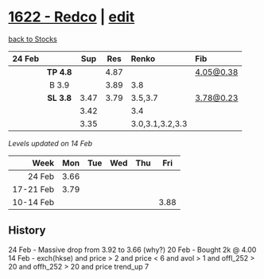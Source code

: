 # [1622 - Redco](https://alwinwoo.github.io/stocks/1622.html) | [edit](https://github.com/alwinwoo/alwinwoo.github.io/edit/master/stocks/1622.md)
[back to Stocks](https://alwinwoo.github.io/stocks.html)

| 24 Feb  |              | Sup   | Res   | Renko   | Fib
| ---:    | :---:        | :---: | :---: | :---    | :--
|         | **TP 4.8**   |       | 4.87  |         | 4.05@0.38
|         | B 3.9        |       | 3.89  | 3.8     |
|         | **SL 3.8**   | 3.47  | 3.79  | 3.5,3.7 | 3.78@0.23 
|         |              | 3.42  |       | 3.4
|         |              | 3.35  |       | 3.0,3.1,3.2,3.3 

*Levels updated on 14 Feb*

Week      | Mon   | Tue   | Wed   | Thu   | Fri   |
---:      | :---: | :---: | :---: | :---: | :---: |
24 Feb    | 3.66  |
17-21 Feb | 3.79  | 
10-14 Feb |       |       |       |       | 3.88  |

## History
24 Feb - Massive drop from 3.92 to 3.66 (why?) 
20 Feb - Bought 2k @ 4.00<br>
14 Feb - exch(hkse) and price > 2 and price < 6 and avol > 1 and offl_252 > 20 and offh_252 > 20 and price trend_up 7
